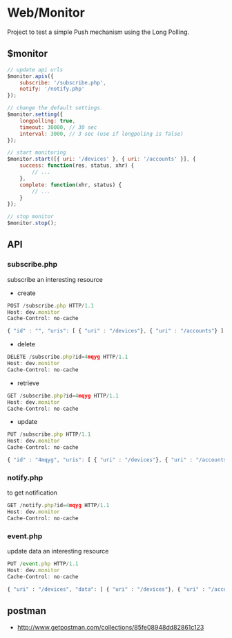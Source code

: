 # Web/Monitor

Project to test a simple Push mechanism using the Long Polling.

## $monitor

```js
// update api urls
$monitor.apis({
	subscribe: '/subscribe.php',
	notify: '/notify.php'
});

// change the default settings.
$monitor.setting({
	longpolling: true,
	timeout: 30000,	// 30 sec
	interval: 3000,	// 3 sec (use if longpoling is false)
});

// start monitoring
$monitor.start([{ uri: '/devices' }, { uri: '/accounts' }], {
	success: function(res, status, xhr) {
		// ...
	},
	complete: function(xhr, status) {
		// ...
	}
});

// stop monitor
$monitor.stop();
```

## API

### subscribe.php

subscribe an interesting resource

 - create

```js
POST /subscribe.php HTTP/1.1
Host: dev.monitor
Cache-Control: no-cache

{ "id" : "", "uris": [ { "uri" : "/devices"}, { "uri" : "/accounts"} ] }
```

 - delete

```js
DELETE /subscribe.php?id=4mqyg HTTP/1.1
Host: dev.monitor
Cache-Control: no-cache
```
 - retrieve

```js
GET /subscribe.php?id=4mqyg HTTP/1.1
Host: dev.monitor
Cache-Control: no-cache
```

 - update

```js
PUT /subscribe.php HTTP/1.1
Host: dev.monitor
Cache-Control: no-cache

{ "id" : "4mqyg", "uris": [ { "uri" : "/devices"}, { "uri" : "/accounts"} ] }
```

### notify.php

to get notification

```js
GET /notify.php?id=4mqyg HTTP/1.1
Host: dev.monitor
Cache-Control: no-cache
```

### event.php

update data an interesting resource

```js
PUT /event.php HTTP/1.1
Host: dev.monitor
Cache-Control: no-cache

{ "uri" : "/devices", "data": [ { "uri" : "/devices"}, { "uri" : "/accounts"} ] 
```

## postman
 - http://www.getpostman.com/collections/85fe08948dd82861c123